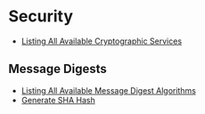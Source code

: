 # Security


- [Listing All Available Cryptographic Services](list-cryptographic-services.md)

## Message Digests

- [Listing All Available Message Digest Algorithms](list-message-digest-algorithms.md)
- [Generate SHA Hash](generate-sha-hash.md)